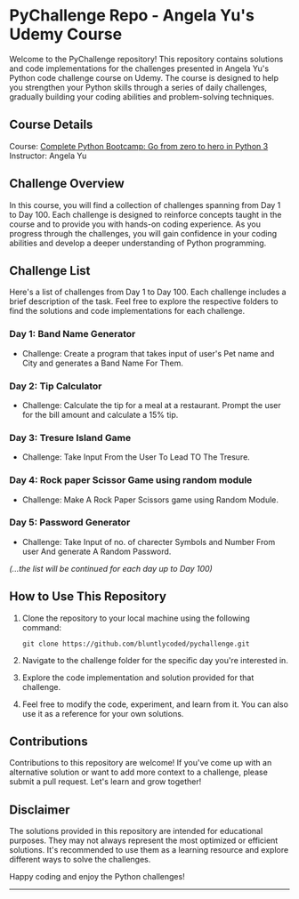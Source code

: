 # PyChallenge Repo - Angela Yu's Udemy Course

Welcome to the PyChallenge repository! This repository contains solutions and code implementations for the challenges presented in Angela Yu's Python code challenge course on Udemy. The course is designed to help you strengthen your Python skills through a series of daily challenges, gradually building your coding abilities and problem-solving techniques.

## Course Details

Course: [Complete Python Bootcamp: Go from zero to hero in Python 3](https://www.udemy.com/course/100-days-of-code/)
Instructor: Angela Yu

## Challenge Overview

In this course, you will find a collection of challenges spanning from Day 1 to Day 100. Each challenge is designed to reinforce concepts taught in the course and to provide you with hands-on coding experience. As you progress through the challenges, you will gain confidence in your coding abilities and develop a deeper understanding of Python programming.

## Challenge List

Here's a list of challenges from Day 1 to Day 100. Each challenge includes a brief description of the task. Feel free to explore the respective folders to find the solutions and code implementations for each challenge.

### Day 1: Band Name Generator
- Challenge: Create a program that takes input of user's Pet name and City and generates a Band Name For Them.

### Day 2: Tip Calculator
- Challenge: Calculate the tip for a meal at a restaurant. Prompt the user for the bill amount and calculate a 15% tip.

### Day 3: Tresure Island Game
- Challenge: Take Input From the User To Lead TO The Tresure.

### Day 4: Rock paper Scissor Game using random module
- Challenge: Make A Rock Paper Scissors game using Random Module.

### Day 5: Password Generator
- Challenge: Take Input of no. of charecter Symbols and Number From user And generate A Random Password.

*(...the list will be continued for each day up to Day 100)*


## How to Use This Repository

1. Clone the repository to your local machine using the following command:
   ```
   git clone https://github.com/bluntlycoded/pychallenge.git
   ```

2. Navigate to the challenge folder for the specific day you're interested in.

3. Explore the code implementation and solution provided for that challenge.

4. Feel free to modify the code, experiment, and learn from it. You can also use it as a reference for your own solutions.

## Contributions

Contributions to this repository are welcome! If you've come up with an alternative solution or want to add more context to a challenge, please submit a pull request. Let's learn and grow together!

## Disclaimer

The solutions provided in this repository are intended for educational purposes. They may not always represent the most optimized or efficient solutions. It's recommended to use them as a learning resource and explore different ways to solve the challenges.

Happy coding and enjoy the Python challenges!

---